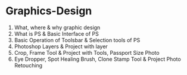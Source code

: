 # Graphics-Design
1. What, where & why graphic design
2. What is PS & Basic Interface of PS
3. Basic Operation of Toolsbar & Selection tools of PS
4. Photoshop Layers & Project with layer
5. Crop, Frame Tool & Project with Tools, Passport Size Photo
6. Eye Dropper, Spot Healing Brush, Clone Stamp Tool & Project Photo Retouching
